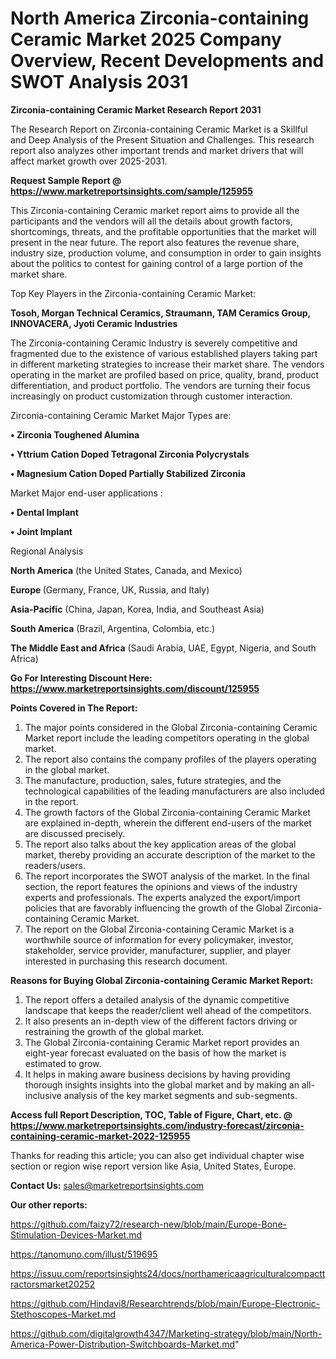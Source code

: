 # North America Zirconia-containing Ceramic Market 2025 Company Overview, Recent Developments and SWOT Analysis 2031

<strong>Zirconia-containing Ceramic Market Research Report 2031</strong>

The Research Report on Zirconia-containing Ceramic Market is a Skillful and Deep Analysis of the Present Situation and Challenges. This research report also analyzes other important trends and market drivers that will affect market growth over 2025-2031.

<strong>Request Sample Report @ <a href=https://www.marketreportsinsights.com/sample/125955>https://www.marketreportsinsights.com/sample/125955</a></strong>

This Zirconia-containing Ceramic market report aims to provide all the participants and the vendors will all the details about growth factors, shortcomings, threats, and the profitable opportunities that the market will present in the near future. The report also features the revenue share, industry size, production volume, and consumption in order to gain insights about the politics to contest for gaining control of a large portion of the market share.

Top Key Players in the Zirconia-containing Ceramic Market:

<strong>Tosoh, Morgan Technical Ceramics, Straumann, TAM Ceramics Group, INNOVACERA, Jyoti Ceramic Industries</strong>

The Zirconia-containing Ceramic Industry is severely competitive and fragmented due to the existence of various established players taking part in different marketing strategies to increase their market share. The vendors operating in the market are profiled based on price, quality, brand, product differentiation, and product portfolio. The vendors are turning their focus increasingly on product customization through customer interaction.

Zirconia-containing Ceramic Market Major Types are:

<strong>• Zirconia Toughened Alumina

• Yttrium Cation Doped Tetragonal Zirconia Polycrystals

• Magnesium Cation Doped Partially Stabilized Zirconia</strong>

Market Major end-user applications :

<strong>• Dental Implant

• Joint Implant</strong>

Regional Analysis

</u><strong><b>North America</b></strong> (the United States, Canada, and Mexico)

<strong><b>Europe </b></strong>(Germany, France, UK, Russia, and Italy)

<strong><b>Asia-Pacific</b></strong> (China, Japan, Korea, India, and Southeast Asia)

<strong><b>South America</b></strong> (Brazil, Argentina, Colombia, etc.)

<strong><b>The Middle East and Africa</b></strong> (Saudi Arabia, UAE, Egypt, Nigeria, and South Africa)

<strong>Go For Interesting Discount Here: <a href=https://www.marketreportsinsights.com/discount/125955>https://www.marketreportsinsights.com/discount/125955</a></strong>

<strong>Points Covered in The Report:</strong>
<ol>
  <li>The major points considered in the Global Zirconia-containing Ceramic Market report include the leading competitors operating in the global market.</li>
  <li>The report also contains the company profiles of the players operating in the global market.</li>
  <li>The manufacture, production, sales, future strategies, and the technological capabilities of the leading manufacturers are also included in the report.</li>
  <li>The growth factors of the Global Zirconia-containing Ceramic Market are explained in-depth, wherein the different end-users of the market are discussed precisely.</li>
  <li>The report also talks about the key application areas of the global market, thereby providing an accurate description of the market to the readers/users.</li>
  <li>The report incorporates the SWOT analysis of the market. In the final section, the report features the opinions and views of the industry experts and professionals. The experts analyzed the export/import policies that are favorably influencing the growth of the Global Zirconia-containing Ceramic Market.</li>
  <li>The report on the Global Zirconia-containing Ceramic Market is a worthwhile source of information for every policymaker, investor, stakeholder, service provider, manufacturer, supplier, and player interested in purchasing this research document.</li>
</ol>
<strong>Reasons for Buying Global Zirconia-containing Ceramic Market Report:</strong>

<ol>
  <li>The report offers a detailed analysis of the dynamic competitive landscape that keeps the reader/client well ahead of the competitors.</li>
  <li>It also presents an in-depth view of the different factors driving or restraining the growth of the global market.</li>
  <li>The Global Zirconia-containing Ceramic Market report provides an eight-year forecast evaluated on the basis of how the market is estimated to grow.</li>
  <li>It helps in making aware business decisions by having providing thorough insights insights into the global market and by making an all-inclusive analysis of the key market segments and sub-segments.</li>
</ol>
<strong>Access full Report Description, TOC, Table of Figure, Chart, etc. @ <a href=https://www.marketreportsinsights.com/industry-forecast/zirconia-containing-ceramic-market-2022-125955>https://www.marketreportsinsights.com/industry-forecast/zirconia-containing-ceramic-market-2022-125955</a></strong>


Thanks for reading this article; you can also get individual chapter wise section or region wise report version like Asia, United States, Europe.

<strong>Contact Us:</strong>
sales@marketreportsinsights.com

<strong>Our other reports:</strong>

<a href=https://github.com/faizy72/research-new/blob/main/Europe-Bone-Stimulation-Devices-Market.md>https://github.com/faizy72/research-new/blob/main/Europe-Bone-Stimulation-Devices-Market.md</a>

<a href=https://tanomuno.com/illust/519695>https://tanomuno.com/illust/519695</a>

<a href=https://issuu.com/reportsinsights24/docs/northamericaagriculturalcompacttractorsmarket20252>https://issuu.com/reportsinsights24/docs/northamericaagriculturalcompacttractorsmarket20252</a>

<a href=https://github.com/Hindavi8/Researchtrends/blob/main/Europe-Electronic-Stethoscopes-Market.md>https://github.com/Hindavi8/Researchtrends/blob/main/Europe-Electronic-Stethoscopes-Market.md</a>

<a href=https://github.com/digitalgrowth4347/Marketing-strategy/blob/main/North-America-Power-Distribution-Switchboards-Market.md>https://github.com/digitalgrowth4347/Marketing-strategy/blob/main/North-America-Power-Distribution-Switchboards-Market.md</a>"
